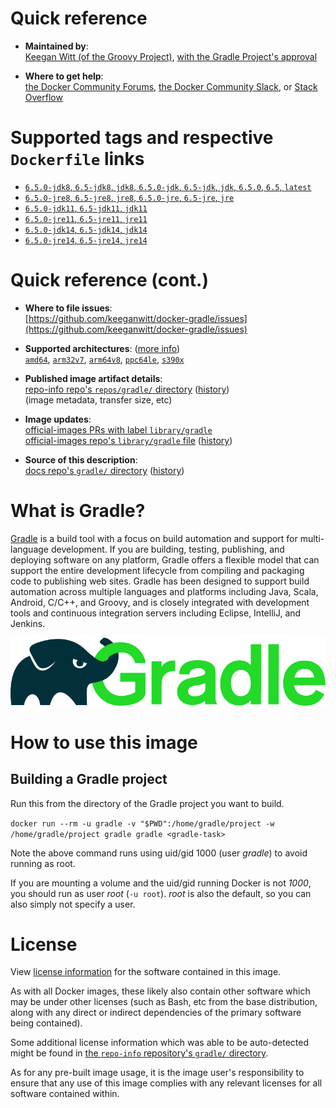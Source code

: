<!--

********************************************************************************

WARNING:

    DO NOT EDIT "gradle/README.md"

    IT IS AUTO-GENERATED

    (from the other files in "gradle/" combined with a set of templates)

********************************************************************************

-->

# Quick reference

-	**Maintained by**:  
	[Keegan Witt (of the Groovy Project)](https://github.com/keeganwitt/docker-gradle), [with the Gradle Project's approval](https://discuss.gradle.org/t/official-docker-images/21159/8)

-	**Where to get help**:  
	[the Docker Community Forums](https://forums.docker.com/), [the Docker Community Slack](https://dockr.ly/slack), or [Stack Overflow](https://stackoverflow.com/search?tab=newest&q=docker)

# Supported tags and respective `Dockerfile` links

-	[`6.5.0-jdk8`, `6.5-jdk8`, `jdk8`, `6.5.0-jdk`, `6.5-jdk`, `jdk`, `6.5.0`, `6.5`, `latest`](https://github.com/keeganwitt/docker-gradle/blob/ebb61f59983a44ce6c3c5283103b2b31eae8c361/jdk8/Dockerfile)
-	[`6.5.0-jre8`, `6.5-jre8`, `jre8`, `6.5.0-jre`, `6.5-jre`, `jre`](https://github.com/keeganwitt/docker-gradle/blob/ebb61f59983a44ce6c3c5283103b2b31eae8c361/jre8/Dockerfile)
-	[`6.5.0-jdk11`, `6.5-jdk11`, `jdk11`](https://github.com/keeganwitt/docker-gradle/blob/ebb61f59983a44ce6c3c5283103b2b31eae8c361/jdk11/Dockerfile)
-	[`6.5.0-jre11`, `6.5-jre11`, `jre11`](https://github.com/keeganwitt/docker-gradle/blob/ebb61f59983a44ce6c3c5283103b2b31eae8c361/jre11/Dockerfile)
-	[`6.5.0-jdk14`, `6.5-jdk14`, `jdk14`](https://github.com/keeganwitt/docker-gradle/blob/ebb61f59983a44ce6c3c5283103b2b31eae8c361/jdk14/Dockerfile)
-	[`6.5.0-jre14`, `6.5-jre14`, `jre14`](https://github.com/keeganwitt/docker-gradle/blob/ebb61f59983a44ce6c3c5283103b2b31eae8c361/jre14/Dockerfile)

# Quick reference (cont.)

-	**Where to file issues**:  
	[https://github.com/keeganwitt/docker-gradle/issues](https://github.com/keeganwitt/docker-gradle/issues)

-	**Supported architectures**: ([more info](https://github.com/docker-library/official-images#architectures-other-than-amd64))  
	[`amd64`](https://hub.docker.com/r/amd64/gradle/), [`arm32v7`](https://hub.docker.com/r/arm32v7/gradle/), [`arm64v8`](https://hub.docker.com/r/arm64v8/gradle/), [`ppc64le`](https://hub.docker.com/r/ppc64le/gradle/), [`s390x`](https://hub.docker.com/r/s390x/gradle/)

-	**Published image artifact details**:  
	[repo-info repo's `repos/gradle/` directory](https://github.com/docker-library/repo-info/blob/master/repos/gradle) ([history](https://github.com/docker-library/repo-info/commits/master/repos/gradle))  
	(image metadata, transfer size, etc)

-	**Image updates**:  
	[official-images PRs with label `library/gradle`](https://github.com/docker-library/official-images/pulls?q=label%3Alibrary%2Fgradle)  
	[official-images repo's `library/gradle` file](https://github.com/docker-library/official-images/blob/master/library/gradle) ([history](https://github.com/docker-library/official-images/commits/master/library/gradle))

-	**Source of this description**:  
	[docs repo's `gradle/` directory](https://github.com/docker-library/docs/tree/master/gradle) ([history](https://github.com/docker-library/docs/commits/master/gradle))

# What is Gradle?

[Gradle](https://gradle.org/) is a build tool with a focus on build automation and support for multi-language development. If you are building, testing, publishing, and deploying software on any platform, Gradle offers a flexible model that can support the entire development lifecycle from compiling and packaging code to publishing web sites. Gradle has been designed to support build automation across multiple languages and platforms including Java, Scala, Android, C/C++, and Groovy, and is closely integrated with development tools and continuous integration servers including Eclipse, IntelliJ, and Jenkins.

![logo](https://raw.githubusercontent.com/docker-library/docs/c3d3ca6beed000f9ba6eabc98f3399158f520256/gradle/logo.png)

# How to use this image

## Building a Gradle project

Run this from the directory of the Gradle project you want to build.

`docker run --rm -u gradle -v "$PWD":/home/gradle/project -w /home/gradle/project gradle gradle <gradle-task>`

Note the above command runs using uid/gid 1000 (user *gradle*) to avoid running as root.

If you are mounting a volume and the uid/gid running Docker is not *1000*, you should run as user *root* (`-u root`). *root* is also the default, so you can also simply not specify a user.

# License

View [license information](https://gradle.org/license/) for the software contained in this image.

As with all Docker images, these likely also contain other software which may be under other licenses (such as Bash, etc from the base distribution, along with any direct or indirect dependencies of the primary software being contained).

Some additional license information which was able to be auto-detected might be found in [the `repo-info` repository's `gradle/` directory](https://github.com/docker-library/repo-info/tree/master/repos/gradle).

As for any pre-built image usage, it is the image user's responsibility to ensure that any use of this image complies with any relevant licenses for all software contained within.

